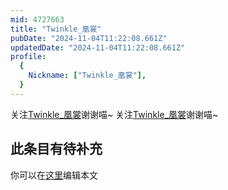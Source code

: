 ```yaml
---
mid: 4727663
title: "Twinkle_凰裳"
pubDate: "2024-11-04T11:22:08.661Z"
updatedDate: "2024-11-04T11:22:08.661Z"
profile:
  {
    Nickname: ["Twinkle_凰裳"],
  }
---
```


关注[Twinkle_凰裳](https://space.bilibili.com/4727663)谢谢喵~ 关注[Twinkle_凰裳](https://space.bilibili.com/4727663)谢谢喵~

## 此条目有待补充
你可以在[这里](https://github.com/Yuhanawa/VTuber.ICU/edit/master/src/content/v/Twinkle_凰裳/index.md)编辑本文
